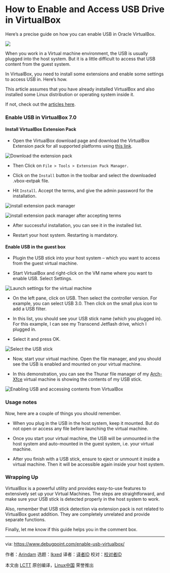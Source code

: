[#]: subject: "How to Enable and Access USB Drive in VirtualBox"
[#]: via: "https://www.debugpoint.com/enable-usb-virtualbox/"
[#]: author: "Arindam https://www.debugpoint.com/author/admin1/"
[#]: collector: "lkxed"
[#]: translator: " "
[#]: reviewer: " "
[#]: publisher: " "
[#]: url: " "

How to Enable and Access USB Drive in VirtualBox
======
Here’s a precise guide on how you can enable USB in Oracle VirtualBox.

![][1]

When you work in a Virtual machine environment, the USB is usually plugged into the host system. But it is a little difficult to access that USB content from the guest system.

In VirtualBox, you need to install some extensions and enable some settings to access USB in. Here’s how.

This article assumes that you have already installed VirtualBox and also installed some Linux distribution or operating system inside it.

If not, check out the [articles here][2].

### Enable USB in VirtualBox 7.0

#### Install VirtualBox Extension Pack

* Open the VirtualBox download page and download the VirtualBox Extension pack for all supported platforms using [this link][3].

![Download the extension pack][4]

* Then Click on `File > Tools > Extension Pack Manager.`

* Click on the `Install` button in the toolbar and select the downloaded .vbox-extpak file.

* Hit `Install`. Accept the terms, and give the admin password for the installation.

![install extension pack manager][5]

![install extension pack manager after accepting terms][6]

* After successful installation, you can see it in the installed list.

* Restart your host system. Restarting is mandatory.

#### Enable USB in the guest box

* Plugin the USB stick into your host system – which you want to access from the guest virtual machine.

* Start VirtualBox and right-click on the VM name where you want to enable USB. Select Settings.

![Launch settings for the virtual machine][7]

* On the left pane, click on USB. Then select the controller version. For example, you can select USB 3.0. Then click on the small plus icon to add a USB filter.

* In this list, you should see your USB stick name (which you plugged in). For this example, I can see my Transcend Jetflash drive, which I plugged in.

* Select it and press OK.

![Select the USB stick][8]

* Now, start your virtual machine. Open the file manager, and you should see the USB is enabled and mounted on your virtual machine.

* In this demonstration, you can see the Thunar file manager of my [Arch-Xfce][9] virtual machine is showing the contents of my USB stick.

![Enabling USB and accessing contents from VirtualBox][10]

### Usage notes

Now, here are a couple of things you should remember.

* When you plug in the USB in the host system, keep it mounted. But do not open or access any file before launching the virtual machine.

* Once you start your virtual machine, the USB will be unmounted in the host system and auto-mounted in the guest system, i.e. your virtual machine.

* After you finish with a USB stick, ensure to eject or unmount it inside a virtual machine. Then it will be accessible again inside your host system.

### Wrapping Up

VirtualBox is a powerful utility and provides easy-to-use features to extensively set up your Virtual Machines. The steps are straightforward, and make sure your USB stick is detected properly in the host system to work.

Also, remember that USB stick detection via extension pack is not related to VirtualBox guest addition. They are completely unrelated and provide separate functions.

Finally, let me know if this guide helps you in the comment box.

--------------------------------------------------------------------------------

via: https://www.debugpoint.com/enable-usb-virtualbox/

作者：[Arindam][a]
选题：[lkxed][b]
译者：[译者ID](https://github.com/译者ID)
校对：[校对者ID](https://github.com/校对者ID)

本文由 [LCTT](https://github.com/LCTT/TranslateProject) 原创编译，[Linux中国](https://linux.cn/) 荣誉推出

[a]: https://www.debugpoint.com/author/admin1/
[b]: https://github.com/lkxed
[1]: https://www.debugpoint.com/wp-content/uploads/2022/10/usb-vbox-1024x576.jpg
[2]: https://www.debugpoint.com/tag/virtualbox
[3]: https://www.virtualbox.org/wiki/Downloads
[4]: https://www.debugpoint.com/wp-content/uploads/2022/10/Download-the-extension-pack.jpg
[5]: https://www.debugpoint.com/wp-content/uploads/2022/10/install-extension-pack-manager.jpg
[6]: https://www.debugpoint.com/wp-content/uploads/2022/10/install-extension-pack-manager-after-accepting-terms.jpg
[7]: https://www.debugpoint.com/wp-content/uploads/2022/10/Launch-settings-for-the-virtual-machine.jpg
[8]: https://www.debugpoint.com/wp-content/uploads/2022/10/Select-the-USB-stick.jpg
[9]: https://www.debugpoint.com/xfce-arch-linux-install-4-16/
[10]: https://www.debugpoint.com/wp-content/uploads/2022/10/Enabling-USB-and-accessing-contents-from-VirtualBox.jpg
